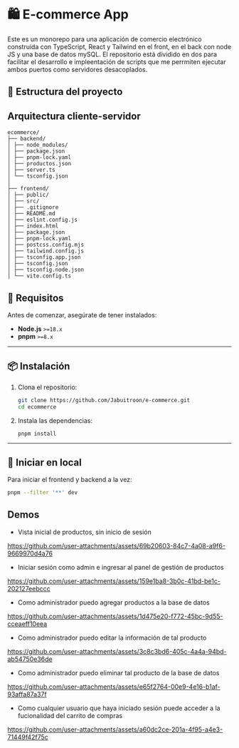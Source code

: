 # 🛍️ E-commerce App

Este es un monorepo para una aplicación de comercio electrónico construida con TypeScript, React y Tailwind en el front, en el back con node JS y una base de datos mySQL. El repositorio está dividido en dos para facilitar el desarrollo e impleentación de scripts que me perrmiten ejecutar ambos puertos como servidores desacoplados.

## 🧱 Estructura del proyecto

## Arquitectura cliente-servidor

```plaintext
ecommerce/
├── backend/
│ ├── node_modules/
│ ├── package.json
│ ├── pnpm-lock.yaml
│ ├── productos.json
│ ├── server.ts
│ └── tsconfig.json
│
├── frontend/
│ ├── public/
│ ├── src/
│ ├── .gitignore
│ ├── README.md
│ ├── eslint.config.js
│ ├── index.html
│ ├── package.json
│ ├── pnpm-lock.yaml
│ ├── postcss.config.mjs
│ ├── tailwind.config.js
│ ├── tsconfig.app.json
│ ├── tsconfig.json
│ ├── tsconfig.node.json
│ └── vite.config.ts
```

## 🚀 Requisitos

Antes de comenzar, asegúrate de tener instalados:

- **Node.js** `>=18.x`
- **pnpm** `>=8.x`

---

## 📦 Instalación

1. Clona el repositorio:

   ```bash
   git clone https://github.com/Jabuitroon/e-commerce.git
   cd ecommerce
   
2. Instala las dependencias:
   ```bash
   pnpm install
---
## 🚀 Iniciar en local
   Para iniciar el frontend y backend a la vez:

   ```bash
   pnpm --filter '**' dev
   ```

## Demos
- Vista inicial de productos, sin inicio de sesión

https://github.com/user-attachments/assets/69b20603-84c7-4a08-a9f6-9669970d4a76

- Iniciar sesión como admin e ingresar al panel de gestión de productos

https://github.com/user-attachments/assets/159e1ba8-3b0c-41bd-be1c-202127eebccc

- Como administrador puedo agregar productos a la base de datos

https://github.com/user-attachments/assets/1d475e20-f772-45bc-9d55-cceaeff10eea

- Como administrador puedo editar la información de tal producto

https://github.com/user-attachments/assets/3c8c3bd6-405c-4a4a-94bd-ab54750e36de

- Como administrador puedo eliminar tal producto de la base de datos

https://github.com/user-attachments/assets/e65f2764-00e9-4e16-b1af-93affa87a37f

- Como cualquier usuario que haya iniciado sesión puede acceder a la fucionalidad del carrito de compras

https://github.com/user-attachments/assets/a60dc2ce-201a-4f95-a4e3-71449f42f75c


  



